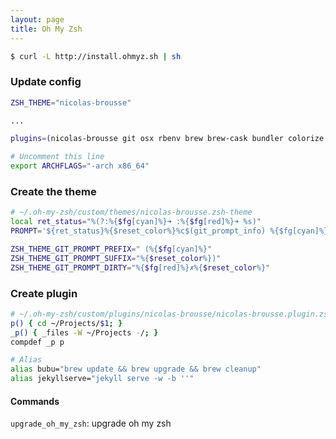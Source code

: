 ```yaml
---
layout: page
title: Oh My Zsh
---
```


```bash
$ curl -L http://install.ohmyz.sh | sh
```

### Update config

```bash
ZSH_THEME="nicolas-brousse"

...

plugins=(nicolas-brousse git osx rbenv brew brew-cask bundler colorize sublime atom rails pow lol gitignore github gem encode64 docker colored-man capistrano xcode heroku vagrant)

# Uncomment this line
export ARCHFLAGS="-arch x86_64"
```

### Create the theme

```bash
# ~/.oh-my-zsh/custom/themes/nicolas-brousse.zsh-theme
local ret_status="%(?:%{$fg[cyan]%}➜ :%{$fg[red]%}➜ %s)"
PROMPT='${ret_status}%{$reset_color%}%c$(git_prompt_info) %{$fg[cyan]%}%#%{$reset_color%} '

ZSH_THEME_GIT_PROMPT_PREFIX=" (%{$fg[cyan]%}"
ZSH_THEME_GIT_PROMPT_SUFFIX="%{$reset_color%})"
ZSH_THEME_GIT_PROMPT_DIRTY="%{$fg[red]%}✗%{$reset_color%}"

```

### Create plugin

```bash
# ~/.oh-my-zsh/custom/plugins/nicolas-brousse/nicolas-brousse.plugin.zsh
p() { cd ~/Projects/$1; }
_p() { _files -W ~/Projects -/; }
compdef _p p

# Alias
alias bubu="brew update && brew upgrade && brew cleanup"
alias jekyllserve="jekyll serve -w -b ''"

```

#### Commands

`upgrade_oh_my_zsh`: upgrade oh my zsh
